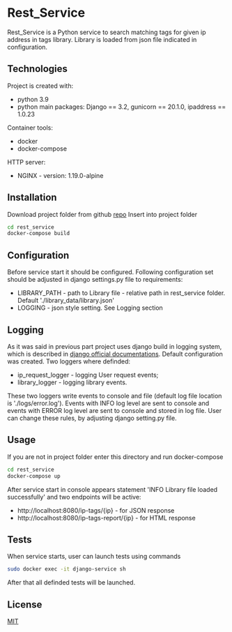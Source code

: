 # Rest_Service

Rest_Service is a Python service to search matching tags for given ip address in tags library.
Library is loaded from json file indicated in configuration.

## Technologies

Project is created with:
* python 3.9
* python main packages: Django == 3.2, gunicorn == 20.1.0, ipaddress == 1.0.23

Container tools:
* docker
* docker-compose

HTTP server:
* NGINX - version: 1.19.0-alpine

## Installation

Download project folder from github [repo](https://pip.pypa.io/en/stable/)
Insert into project folder
```bash
cd rest_service
docker-compose build
```

## Configuration
Before service start it should be configured. Following configuration set should be adjusted in django settings.py file to requirements:
* LIBRARY_PATH - path to Library file - relative path in rest_service folder. Default './library_data/library.json'
* LOGGING - json style setting. See Logging section

## Logging
As it was said in previous part project uses django build in logging system, which is described in [django official documentations](https://docs.djangoproject.com/en/3.2/topics/logging/). Default configuration was created.
Two loggers where definded:
* ip_request_logger - logging User request events;
* library_logger - logging library events.

These two loggers write events to console and file (default log file location is './logs/error.log').
Events with INFO log level are sent to console and events with ERROR log level are sent to console and stored in log file.
User can change these rules, by adjusting django setting.py file. 

## Usage
If you are not in project folder enter this directory and run docker-compose
```bash
cd rest_service
docker-compose up
```
After service start in console appears statement 'INFO Library file loaded successfully' and two endpoints will be active:
* http://localhost:8080/ip-tags/{ip}  - for JSON response
* http://localhost:8080/ip-tags-report/{ip} - for HTML response


## Tests
When service starts, user can launch tests using commands

```bash
sudo docker exec -it django-service sh
```
After that all definded tests will be launched.

## License
[MIT](https://choosealicense.com/licenses/mit/)
